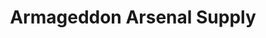 ---
title: "Armageddon Arsenal Supply"
url: /new-hartford/armageddon-arsenal-supply/
shop: weapons
---